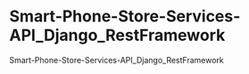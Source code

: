 # Smart-Phone-Store-Services-API_Django_RestFramework
Smart-Phone-Store-Services-API_Django_RestFramework

